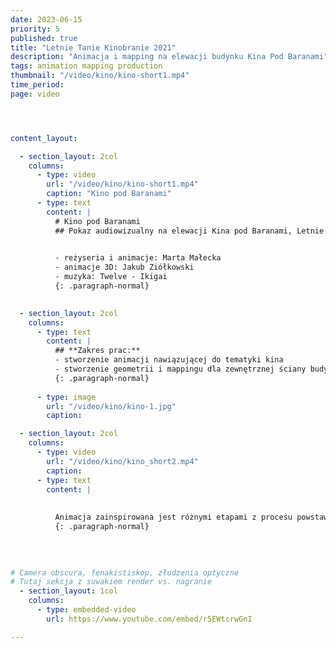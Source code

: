 ```yaml
---
date: 2023-06-15
priority: 5
published: true
title: "Letnie Tanie Kinobranie 2021"
description: "Animacja i mapping na elewacji budynku Kina Pod Baranami"
tags: animation mapping production
thumbnail: "/video/kino/kino-short1.mp4"
time_period:
page: video




content_layout:

  - section_layout: 2col
    columns:
      - type: video
        url: "/video/kino/kino-short1.mp4"
        caption: "Kino pod Baranami"
      - type: text
        content: |
          # Kino pod Baranami
          ## Pokaz audiowizualny na elewacji Kina pod Baranami, Letnie Tanie Kinobranie 2021. <br><br>
          

          - reżyseria i animacje: Marta Małecka
          - animacje 3D: Jakub Ziółkowski
          - muzyka: Twelve - Ikigai
          {: .paragraph-normal}
          

  - section_layout: 2col
    columns:
      - type: text
        content: |
          ## **Zakres prac:**
          - stworzenie animacji nawiązującej do tematyki kina
          - stworzenie geometrii i mappingu dla zewnętrznej ściany budynku
          {: .paragraph-normal}
         
      - type: image
        url: "/video/kino/kino-1.jpg"
        caption: 

  - section_layout: 2col
    columns:
      - type: video
        url: "/video/kino/kino_short2.mp4"
        caption: 
      - type: text
        content: |
          
          
          Animacja zainspirowana jest różnymi etapami z procesu powstawania kamer filmowych, co zostało połączone z iluzjami optycznymi wykorzystującymi geometrię budynku.
          {: .paragraph-normal}
          
          

          
# Camera obscura, fenakistiskop, złudzenia optyczne
# Tutaj sekcja z suwakiem render vs. nagranie 
  - section_layout: 1col
    columns:
      - type: embedded-video
        url: https://www.youtube.com/embed/r5EWtcrwGnI

---
```



